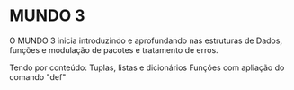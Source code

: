 # MUNDO 3
O MUNDO 3 inicia introduzindo e aprofundando nas estruturas de Dados, funções e modulação de pacotes e tratamento de erros.

Tendo por conteúdo:
Tuplas, listas e dicionários
Funções com apliação do comando "def"
